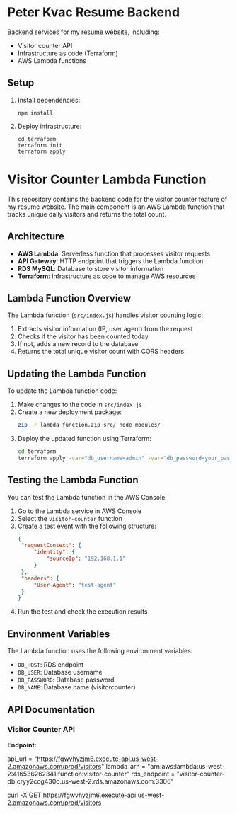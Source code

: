 # Peter Kvac Resume Backend

Backend services for my resume website, including:

- Visitor counter API
- Infrastructure as code (Terraform)
- AWS Lambda functions

## Setup

1. Install dependencies:

   ```
   npm install
   ```

2. Deploy infrastructure:

   ```
   cd terraform
   terraform init
   terraform apply
   ```

# Visitor Counter Lambda Function

This repository contains the backend code for the visitor counter feature of my resume website. The main component is an AWS Lambda function that tracks unique daily visitors and returns the total count.

## Architecture

- **AWS Lambda**: Serverless function that processes visitor requests
- **API Gateway**: HTTP endpoint that triggers the Lambda function
- **RDS MySQL**: Database to store visitor information
- **Terraform**: Infrastructure as code to manage AWS resources

## Lambda Function Overview

The Lambda function (`src/index.js`) handles visitor counting logic:

1. Extracts visitor information (IP, user agent) from the request
2. Checks if the visitor has been counted today
3. If not, adds a new record to the database
4. Returns the total unique visitor count with CORS headers

## Updating the Lambda Function

To update the Lambda function code:

1. Make changes to the code in `src/index.js`
2. Create a new deployment package:
   ```bash
   zip -r lambda_function.zip src/ node_modules/
   ```
3. Deploy the updated function using Terraform:
   ```bash
   cd terraform
   terraform apply -var="db_username=admin" -var="db_password=your_password"
   ```

## Testing the Lambda Function

You can test the Lambda function in the AWS Console:

1. Go to the Lambda service in AWS Console
2. Select the `visitor-counter` function
3. Create a test event with the following structure:
   ```json
   {
   	"requestContext": {
   		"identity": {
   			"sourceIp": "192.168.1.1"
   		}
   	},
   	"headers": {
   		"User-Agent": "test-agent"
   	}
   }
   ```
4. Run the test and check the execution results

## Environment Variables

The Lambda function uses the following environment variables:

- `DB_HOST`: RDS endpoint
- `DB_USER`: Database username
- `DB_PASSWORD`: Database password
- `DB_NAME`: Database name (visitorcounter)

## API Documentation

### Visitor Counter API

**Endpoint:**

api_url = "https://fgwvhyzjm6.execute-api.us-west-2.amazonaws.com/prod/visitors"
lambda_arn = "arn:aws:lambda:us-west-2:416536262341:function:visitor-counter"
rds_endpoint = "visitor-counter-db.cryy2ccg430o.us-west-2.rds.amazonaws.com:3306"

curl -X GET https://fgwvhyzjm6.execute-api.us-west-2.amazonaws.com/prod/visitors
